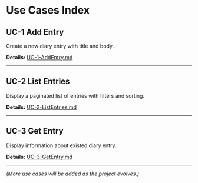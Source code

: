 # Use Cases Index

## UC-1 Add Entry
Create a new diary entry with title and body.

**Details:** [UC-1-AddEntry.md](use-cases/UC-1-AddEntry.md)

---

## UC-2 List Entries
Display a paginated list of entries with filters and sorting.

**Details:** [UC-2-ListEntries.md](use-cases/UC-2-ListEntries.md)

---

## UC-3 Get Entry
Display information about existed diary entry.

**Details:** [UC-3-GetEntry.md](use-cases/UC-3-GetEntry.md)

---

*(More use cases will be added as the project evolves.)*
